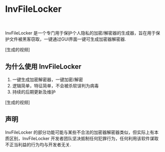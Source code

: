 # InvFileLocker

<a href="LICENSE"><img src="https://img.shields.io/badge/协议-GPL v3.0-blue" alt=""/></a>&nbsp;

InvFileLocker 是一个专门用于保护个人隐私的加密/解密器的生成器，旨在用于保护文件被黑客窃取，一键通过GUI界面一键可生成加密器解密器. 

[生成的视频]

## 为什么使用 InvFileLocker

1. 一键生成加密解密器，一键加密/解密
2. 逻辑简单，特征简单，不会被杀软误判为病毒
3. 持续的后期更新及维护
   
[生成的视频]

## 声明

InvFileLocker 的部分功能可能与某些不合法的加密器解密器类似，但实际上有本质区别，InvFileLocker 开发者团队坚决抵制任何犯罪行为，任何利用该软件谋取不正当利益的行为均与开发者无关. 
